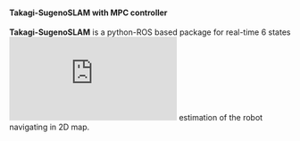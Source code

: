 #### Takagi-SugenoSLAM with MPC controller

**Takagi-SugenoSLAM** is a python-ROS based package for real-time 6 states ![equation](http://www.sciweavers.org/tex2img.php?eq=1%2Bsin%28mc%5E2%29&bc=White&fc=Black&im=jpg&fs=12&ff=arev&edit=) estimation of the robot navigating in 2D map. 

